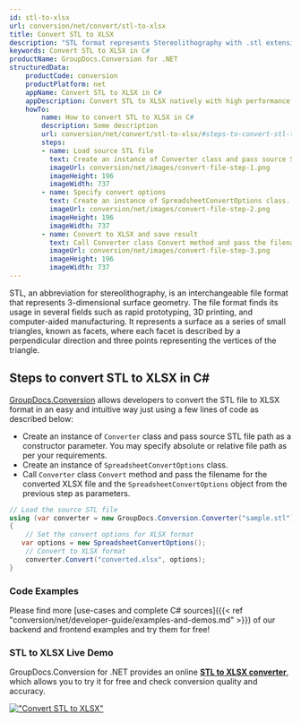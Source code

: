 ```yaml
---
id: stl-to-xlsx
url: conversion/net/convert/stl-to-xlsx
title: Convert STL to XLSX
description: "STL format represents Stereolithography with .stl extension. Learn how to convert STL to XLSX file programmatically in C# language using GroupDocs.Conversion for .NET library."
keywords: Convert STL to XLSX in C#
productName: GroupDocs.Conversion for .NET
structuredData:
    productCode: conversion
    productPlatform: net
    appName: Convert STL to XLSX in C#
    appDescription: Convert STL to XLSX natively with high performance using C# language and server side GroupDocs.Conversion for .NET APIs, without the use of any software like Microsoft or Open Office.
    howTo:
        name: How to convert STL to XLSX in C# 
        description: Some description
        url: conversion/net/convert/stl-to-xlsx/#steps-to-convert-stl-to-xlsx-in-c
        steps:
        - name: Load source STL file 
          text: Create an instance of Converter class and pass source STL file path as a constructor parameter. You may specify absolute or relative file path as per your requirements. 
          imageUrl: conversion/net/images/convert-file-step-1.png
          imageHeight: 196
          imageWidth: 737
        - name: Specify convert options 
          text: Create an instance of SpreadsheetConvertOptions class.
          imageUrl: conversion/net/images/convert-file-step-2.png
          imageHeight: 196
          imageWidth: 737
        - name: Convert to XLSX and save result 
          text: Call Converter class Convert method and pass the filename for the converted HTML file and the SpreadsheetConvertOptions object from the previous step as parameters.
          imageUrl: conversion/net/images/convert-file-step-3.png
          imageHeight: 196
          imageWidth: 737
---
```


STL, an abbreviation for stereolithography, is an interchangeable file format that represents 3-dimensional surface geometry. The file format finds its usage in several fields such as rapid prototyping, 3D printing, and computer-aided manufacturing. It represents a surface as a series of small triangles, known as facets, where each facet is described by a perpendicular direction and three points representing the vertices of the triangle.

## Steps to convert STL to XLSX in C#

[GroupDocs.Conversion](https://products.groupdocs.com/conversion/net) allows developers to convert the STL file to XLSX format in an easy and intuitive way just using a few lines of code as described below:

* Create an instance of `Converter` class and pass source STL file path as a constructor parameter. You may specify absolute or relative file path as per your requirements. 
* Create an instance of `SpreadsheetConvertOptions` class.
* Call `Converter` class `Convert` method and pass the filename for the converted XLSX file and the `SpreadsheetConvertOptions` object from the previous step as parameters.

```csharp
// Load the source STL file
using (var converter = new GroupDocs.Conversion.Converter("sample.stl"))
{
    // Set the convert options for XLSX format
   var options = new SpreadsheetConvertOptions();
    // Convert to XLSX format
    converter.Convert("converted.xlsx", options);
}
```

### Code Examples

Please find more [use-cases and complete C# sources]({{< ref "conversion/net/developer-guide/examples-and-demos.md" >}}) of our backend and frontend examples and try them for free!

### STL to XLSX Live Demo

GroupDocs.Conversion for .NET provides an online [**STL to XLSX converter**](https://products.groupdocs.app/conversion/stl-to-xlsx), which allows you to try it for free and check conversion quality and accuracy.

[!["Convert STL to XLSX"](conversion/net/images/convert-to-xlsx/convert-stl-to-xlsx.png)](https://products.groupdocs.app/conversion/stl-to-xlsx)